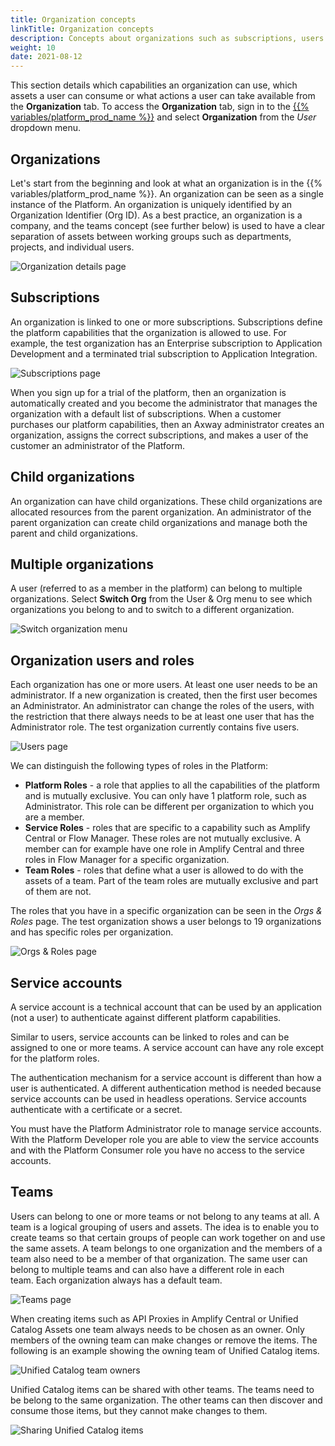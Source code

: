 ```yaml
---
title: Organization concepts
linkTitle: Organization concepts
description: Concepts about organizations such as subscriptions, users and roles, service accounts, and teams. 
weight: 10
date: 2021-08-12
---
```


This section details which capabilities an organization can use, which assets a user can consume or what actions a user can take available from the **Organization** tab. To access the **Organization** tab, sign in to the [{{% variables/platform_prod_name %}}](https://platform.axway.com/) and select **Organization** from the _User_ dropdown menu.

## Organizations

Let's start from the beginning and look at what an organization is in the {{% variables/platform_prod_name %}}. An organization can be seen as a single instance of the Platform. An organization is uniquely identified by an Organization Identifier (Org ID). As a best practice, an organization is a company, and the teams concept (see further below) is used to have a clear separation of assets between working groups such as departments, projects, and individual users.

![Organization details page](/Images/organization_org_id.png)

## Subscriptions

An organization is linked to one or more subscriptions. Subscriptions define the platform capabilities that the organization is allowed to use. For example, the test organization has an Enterprise subscription to Application Development and a terminated trial subscription to Application Integration.

![Subscriptions page](/Images/organization_subscriptions.png)

When you sign up for a trial of the platform, then an organization is automatically created and you become the administrator that manages the organization with a default list of subscriptions. When a customer purchases our platform capabilities, then an Axway administrator creates an organization, assigns the correct subscriptions, and makes a user of the customer an administrator of the Platform.

## Child organizations

An organization can have child organizations. These child organizations are allocated resources from the parent organization. An administrator of the parent organization can create child organizations and manage both the parent and child organizations.

## Multiple organizations

A user (referred to as a member in the platform) can belong to multiple organizations. Select **Switch Org** from the User & Org menu to see which organizations you belong to and to switch to a different organization.

![Switch organization menu](/Images/organization_switch_org.png)

## Organization users and roles

Each organization has one or more users. At least one user needs to be an administrator. If a new organization is created, then the first user becomes an Administrator. An administrator can change the roles of the users, with the restriction that there always needs to be at least one user that has the Administrator role. The test organization currently contains five users.

![Users page](/Images/dashboard_users.png)

We can distinguish the following types of roles in the Platform:

* **Platform Roles** - a role that applies to all the capabilities of the platform and is mutually exclusive. You can only have 1 platform role, such as Administrator. This role can be different per organization to which you are a member.
* **Service Roles** - roles that are specific to a capability such as Amplify Central or Flow Manager. These roles are not mutually exclusive. A member can for example have one role in Amplify Central and three roles in Flow Manager for a specific organization.
* **Team Roles** - roles that define what a user is allowed to do with the assets of a team. Part of the team roles are mutually exclusive and part of them are not.

The roles that you have in a specific organization can be seen in the _Orgs & Roles_ page. The test organization shows a user belongs to 19 organizations and has specific roles per organization.

![Orgs & Roles page](/Images/organization_orgs_roles.png)

## Service accounts

A service account is a technical account that can be used by an application (not a user) to authenticate against different platform capabilities.

Similar to users, service accounts can be linked to roles and can be assigned to one or more teams. A service account can have any role except for the platform roles.

The authentication mechanism for a service account is different than how a user is authenticated. A different authentication method is needed because service accounts can be used in headless operations. Service accounts authenticate with a certificate or a secret.

You must have the Platform Administrator role to manage service accounts. With the Platform Developer role you are able to view the service accounts and with the Platform Consumer role you have no access to the service accounts.

## Teams

Users can belong to one or more teams or not belong to any teams at all. A team is a logical grouping of users and assets. The idea is to enable you to create teams so that certain groups of people can work together on and use the same assets. A team belongs to one organization and the members of a team also need to be a member of that organization. The same user can belong to multiple teams and can also have a different role in each team. Each organization always has a default team.

![Teams page](/Images/organization_teams.png)

When creating items such as API Proxies in Amplify Central or Unified Catalog Assets one team always needs to be chosen as an owner. Only members of the owning team can make changes or remove the items. The following is an example showing the owning team of Unified Catalog items.

![Unified Catalog team owners](/Images/teams_owning_team.png)

Unified Catalog items can be shared with other teams. The teams need to be belong to the same organization. The other teams can then discover and consume those items, but they cannot make changes to them.

![Sharing Unified Catalog items](/Images/teams_share_unified_catalog_items.png)
